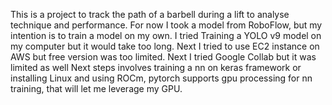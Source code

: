 This is a project to track the path of a barbell during a lift to analyse technique and performance. For now I took a model from RoboFlow, but my intention is to train a model on my own. I tried Training a YOLO v9 model on my computer but it would take too long.</b>
Next I tried to use EC2 instance on AWS but free version was too limited. Next I tried Google Collab but it was limited as well </b>
Next steps involves training a nn on keras framework or installing Linux and using ROCm, pytorch supports gpu processing for nn training, that will let me leverage my GPU.  </b>
